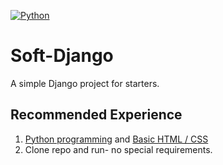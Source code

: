[![Python](https://github.com/Wildchayote/32.private/blob/main/Capture.PNG)](https://github.com/Wildchayote/Python_aop/)

# Soft-Django
A simple Django project for starters.
## Recommended Experience
1. [Python programming](https://skillsforall.com/catalog?category=course&subject+areas=programming) and [Basic HTML / CSS](https://www.codingforentrepreneurs.com/projects/getting-started-html-css/)
2. Clone repo and run- no special requirements.

